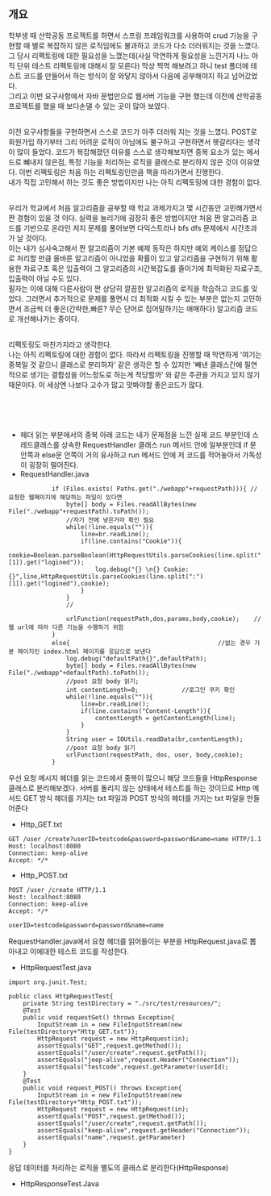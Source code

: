 ## 개요
학부생 때 산학공동 프로젝트를 하면서 스프링 프레임워크를 사용하여 crud 기능을 구현할 때 별로 복잡하지 않은 로직임에도 불과하고 코드가 다소 더러워지는 것을 느꼈다.<br>
 그 당시 리펙토링에 대한 필요성을 느꼈는데(사실 막연하게 필요성을 느낀거지 나느 아직 단위 테스트
리펙토링에 대해서 잘 모른다) 막상 찍먹 해보려고 하니 test 폴더에 테스트 코드를 만들어서 하는 방식이 잘 와닿지 않아서 다음에 공부해야지 하고 넘어갔었다.<br>
그리고 이번 요구사항에서 자바 문법만으로 웹서버 기능을 구현 했는데 이전에 산학공동프로젝트를 했을 때 보다손댈 수 있는 곳이 많아 보였다.
<br><br>

이전 요구사항들을 구현하면서 스스로 코드가 아주 더러워 지는 것을 느꼈다.  POST로 회원가입 하기부터 그리 어려운 로직이 아님에도 불구하고 구현하면서 헷갈리다는 생각이 많이 들었다. 
코드가 복잡해졌던 이유를 스스로 생각해보자면 중복 요소가 있는 메서드로 뺴내지 않은점, 특정 기능을 처리하는 로직을 클래스로 분리하지 않은 것이 이유였다.
이번 리펙토링은 처음 하는 리펙토링인만큼 책을 따라가면서 진행한다.<br> 
내가 직접 고민해서 하는 것도 좋은 방법이지만 나는 아직 리펙토링에 대한 경험이 없다. <br><br>

우리가 학교에서 처음 알고리즘을 공부할 때 학교 과제가지고 몇 시간동안 고민해가면서 짠 경험이 있을 것 이다. 실력을 늘리기에 굉장히 좋은 방법이지만 처음 짠 알고리즘 코드를 기반으로 온라인 저지 문제를 풀어보면 다익스트라나 bfs dfs 문제에서 시간초과가 날 것이다.<br>
이는 내가 심사숙고해서 짠 알고리즘이 기본 예제 동작은 하지만 예외 케이스를 정답으로 처리할 만큼 올바른 알고리즘이 아니었을 확률이 있고 알고리즘을 구현하기 위해 활용한 자료구조 혹은 입출력이 그 알고리즘의 시간복잡도를 줄이기에 최적화된 자료구조, 입출력이 아닐 수도 있다.<br>
필자는 이에 대해 다른사람이 짠 상당히 깔끔한 알고리즘의 로직을 학습하고 코드를 잊었다. 그러면서 추가적으로 문제를 풀면서 더 최적화 시킬 수 있는 부분은 없는지 고민하면서 조금씩 더 좋은(간략한,빠른? 무슨 단어로 집어말하기는 애매하다) 알고리즘 코드로 개선해나가는 중이다.<br>
<br>

리펙토링도 마찬가지라고 생각한다. <br>
나는 아직 리펙토링에 대한 경험이 없다. 따라서 리펙토링을 진행할 때 막연하게 '여기는 중복일 것 같으니 클래스로 분리하자' 같은 생각은 할 수 있지만 '빼낸 클래스간에 필연적으로 생기는 결합성을 어느정도로 하는게 적당할까' 와 같은 주관을 가지고 있지 않기 때문이다.
이 세상엔 나보다 고수가 많고 맛봐야할 좋은코드가 많다.

<br>
<br>

<br>

- 헤더 읽는 부분에서의 중복
아래 코드는 내가 문제점을 느낀 실제 코드 부분인데 
스레드클래스를 상속한 RequestHandler 클래스 run 메서드 안에 일부분인데 if 문 안쪽과 else문 안쪽이 거의 유사하고
run 메서드 안에 저 코드를 적어놓아서 가독성이 굉장히 떨어진다.
- RequestHandler.java
```
            if (Files.exists( Paths.get("./webapp"+requestPath))){ //요청한 웹페이지에 해당하는 파일이 있다면
                byte[] body = Files.readAllBytes(new File("./webapp"+requestPath).toPath());
                //자기 전에 넣은거라 확인 필요
                while(!line.equals("")){
                    line=br.readLine();
                    if(line.contains("Cookie")){
                        cookie=Boolean.parseBoolean(HttpRequestUtils.parseCookies(line.split(":")[1]).get("logined"));
                        log.debug("{} \n{} Cookie:{}",line,HttpRequestUtils.parseCookies(line.split(":")[1]).get("logined"),cookie);
                    }
                }
                //

                urlFunction(requestPath,dos,params,body,cookie);    //웹 url에 따라 다른 기능을 수행하기 위함
            }
            else{                                         //없는 경우 기본 페이지인 index.html 페이지를 응답으로 보낸다
                log.debug("defaultPath{}",defaultPath);
                byte[] body = Files.readAllBytes(new File("./webapp"+defaultPath).toPath());
                //post 요청 body 읽기;
                int contentLength=0;            //로그인 쿠키 확인
                while(!line.equals("")){
                    line=br.readLine();
                    if(line.contains("Content-Length")){
                        contentLength = getContentLength(line);
                    }
                }
                String user = IOUtils.readData(br,contentLength);
                //post 요청 body 읽기
                urlFunction(requestPath, dos, user, body,cookie);
            }
```


우선 요청 메시지 헤더를 읽는 코드에서 중복이 많으니 해당 코드들을 HttpResponse 클래스로 분리해보겠다.
서버를 돌리지 않는 상태에서 테스트를 하는 것이므로 Http 메서드 GET 방식 헤더를 가지는 txt 파일과 POST 방식의 헤더를
가지는 txt 파일을 만들어준다

- Http_GET.txt
```
GET /user /create?userID=testcode&password=password&name=name HTTP/1.1
Host: localhost:8080
Connection: keep-alive
Accept: */*
```

- Http_POST.txt
```
POST /user /create HTTP/1.1
Host: localhost:8080
Connection: keep-alive
Accept: */*

userID=testcode&password=password&name=name
```

RequestHandler.java에서 요청 헤더를 읽어들이는 부분을 HttpRequest.java로 뽑아내고 이에대한 테스트 코드를 작성한다.
- HttpRequestTest.java
```
import org.junit.Test;

public class HttpRequestTest{
    private String testDirectory = "./src/test/resources/";
    @Test
    public void requestGet() throws Exception{
        InputStream in = new FileInputStream(new File(testDirectory+"Http_GET.txt"));
        HttpRequest request = new HttpRequest(in);
        assertEquals("GET",request.getMethod());
        assertEquals("/user/create".request.getPath());
        assertEquals("jeep-alive",request.Header("Connection"));
        assertEquals("testcode",request.getParameter(userId);
    }
    @Test
    public void request_POST() throws Exception{
        InputStream in = new FileInputStream(new File(testDirectory+"Http_POST.txt"));
        HttpRequest request = new HttpRequest(in);
        assertEquals("POST",request.getMethod());
        assertEquals("/user/create",request.getPath());
        assertEquals("keep-alive",request.getHeader("Connection"));
        assertEquals("name",request.getParameter)
    }
}
```

응답 데이터를 처리하는 로직을 별도의 클래스로 분리한다(HttpResponse)
- HttpResponseTest.Java
```

```
